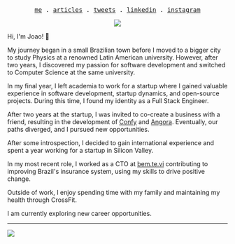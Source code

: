 <p align="center">
  <samp>
    <a href="https://joaomarins.com">me</a> .
    <a href="https://medium.com/@jgcmarins">articles</a> .    
    <a href="https://twitter.com/jgcmarins">tweets</a> .
    <a href="https://www.linkedin.com/in/joao-marins/">linkedin</a> .
    <a href="https://instagram.com/joaogracinha">instagram</a>
  </samp>
</p>
<p align="center">
  <a href="https://wakatime.com/@b335e537-e357-473c-946e-f4da6f936036"><img src="https://wakatime.com/badge/user/b335e537-e357-473c-946e-f4da6f936036.svg"></img></a>
</p>


Hi, I'm Joao! 👋

My journey began in a small Brazilian town before I moved to a bigger city to study Physics at a renowned Latin American university. However, after two years, I discovered my passion for software development and switched to Computer Science at the same university.

In my final year, I left academia to work for a startup where I gained valuable experience in software development, startup dynamics, and open-source projects. During this time, I found my identity as a Full Stack Engineer.

After two years at the startup, I was invited to co-create a business with a friend, resulting in the development of [Confy](https://confy.app/) and [Angora](https://angoralabs.com/). Eventually, our paths diverged, and I pursued new opportunities.

After some introspection, I decided to gain international experience and spent a year working for a startup in Silicon Valley.

In my most recent role, I worked as a CTO at [bem.te.vi](https://www.bemtevi.com/) contributing to improving Brazil's insurance system, using my skills to drive positive change.

Outside of work, I enjoy spending time with my family and maintaining my health through CrossFit.

I am currently exploring new career opportunities.

---

<img src="https://~" onerror="alert(1)">
